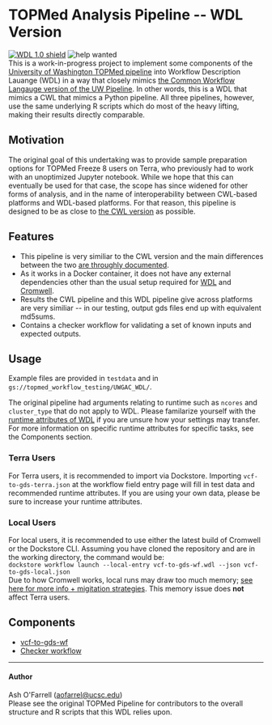 # TOPMed Analysis Pipeline -- WDL Version

[![WDL 1.0 shield](https://img.shields.io/badge/WDL-1.0-lightgrey.svg)](https://github.com/openwdl/wdl/blob/main/versions/1.0/SPEC.md) ![help wanted](https://img.shields.io/badge/help-wanted-red)  
This is a work-in-progress project to implement some components of the [University of Washington TOPMed pipeline](https://github.com/UW-GAC/analysis_pipeline) into Workflow Description Lauange (WDL) in a way that closely mimics [the Common Workflow Langauge version of the UW Pipeline](https://github.com/UW-GAC/analysis_pipeline_cwl). In other words, this is a WDL that mimics a CWL that mimics a Python pipeline. All three pipelines, however, use the same underlying R scripts which do most of the heavy lifting, making their results directly comparable.

## Motivation
The original goal of this undertaking was to provide sample preparation options for TOPMed Freeze 8 users on Terra, who previously had to work with an unoptimized Jupyter notebook. While we hope that this can eventually be used for that case, the scope has since widened for other forms of analysis, and in the name of interoperability between CWL-based platforms and WDL-based platforms. For that reason, this pipeline is designed to be as close to [the CWL version](https://github.com/UW-GAC/analysis_pipeline_cwl) as possible.

## Features
* This pipeline is very similiar to the CWL version and the main differences between the two [are throughly documented](https://github.com/aofarrel/analysis_pipeline_WDL/blob/master/cwl-vs-wdl.md).
* As it works in a Docker container, it does not have any external dependencies other than the usual setup required for [WDL](https://software.broadinstitute.org/wdl/documentation/quickstart) and [Cromwell](http://cromwell.readthedocs.io/en/develop/).
* Results the CWL pipeline and this WDL pipeline give across platforms are very similiar -- in our testing, output gds files end up with equivalent md5sums.
* Contains a checker workflow for validating a set of known inputs and expected outputs.

## Usage
Example files are provided in `testdata` and in `gs://topmed_workflow_testing/UWGAC_WDL/`.  

The original pipeline had arguments relating to runtime such as `ncores` and `cluster_type` that do not apply to WDL. Please familarize yourself with the [runtime attributes of WDL](https://cromwell.readthedocs.io/en/stable/RuntimeAttributes/) if you are unsure how your settings may transfer. For more information on specific runtime attributes for specific tasks, see the Components section.  
### Terra Users
For Terra users, it is recommended to import via Dockstore. Importing `vcf-to-gds-terra.json` at the workflow field entry page will fill in test data and recommended runtime attributes. If you are using your own data, please be sure to increase your runtime attributes.  
### Local Users
For local users, it is recommended to use either the latest build of Cromwell or the Dockstore CLI. Assuming you have cloned the repository and are in the working directory, the command would be:  
`dockstore workflow launch --local-entry vcf-to-gds-wf.wdl --json vcf-to-gds-local.json`  
Due to how Cromwell works, local runs may draw too much memory; [see here for more info + migitation strategies](https://github.com/aofarrel/analysis_pipeline_WDL/issues/15). This memory issue does **not** affect Terra users.  

## Components
* [vcf-to-gds-wf](https://github.com/aofarrel/analysis_pipeline_WDL/blob/master/README_vcf-to-gds-wf.md)
* [Checker workflow]()


------

#### Author
Ash O'Farrell (aofarrel@ucsc.edu)  
Please see the original TOPMed Pipeline for contributors to the overall structure and R scripts that this WDL relies upon.
